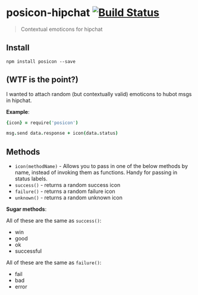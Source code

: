 posicon-hipchat [![Build Status](https://travis-ci.org/markhuge/posicon-hipchat.svg)](https://travis-ci.org/markhuge/posicon-hipchat)
===============
> Contextual emoticons for hipchat

## Install
`npm install posicon --save`

## (WTF is the point?)

I wanted to attach random (but contextually valid) emoticons to hubot msgs in hipchat.

**Example**:


```Coffeescript
{icon} = require('posicon')

msg.send data.response + icon(data.status) 
```

## Methods

- `icon(methodName)` - Allows you to pass in one of the below methods by name, instead of invoking them as functions. Handy for passing in status labels.
- `success()` - returns a random success icon
- `failure()` - returns a random failure icon
- `unknown()` - returns a random unknown icon

**Sugar methods**:

All of these are the same as `success()`:

- win
- good
- ok
- successful

All of these are the same as `failure()`:

- fail
- bad
- error
